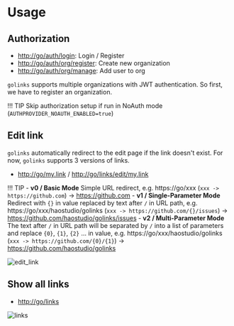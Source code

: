 # Usage

## Authorization

- [http://go/auth/login](http://go/auth/login): Login / Register
- [http://go/auth/org/register](http://go/auth/org/register): Create new organization
- [http://go/auth/org/manage](http://go/auth/org/manage): Add user to org

`golinks` supports multiple organizations with JWT authentication.
So first, we have to register an organization.

!!! TIP
    Skip authorization setup if run in NoAuth mode (`AUTHPROVIDER_NOAUTH_ENABLED=true`)

## Edit link

`golinks` automatically redirect to the edit page if the link doesn't exist. For
now, `golinks` supports 3 versions of links.

- [http://go/my.link](http://go/my.link) / [http://go/links/edit/my.link](http://go/links/edit/my.link)

!!! TIP
    - **v0 / Basic Mode**
      Simple URL redirect, e.g. https://go/xxx (`xxx -> https://github.com`) -> https://github.com
    - **v1 / Single-Parameter Mode**
      Redirect with `{}` in value replaced by text after `/` in URL path,
      e.g. https://go/xxx/haostudio/golinks (`xxx -> https://github.com/{}/issues`) -> https://github.com/haostudio/golinks/issues
    - **v2 / Multi-Parameter Mode**
      The text after `/` in URL path will be separated by `/` into a list of
      parameters and replace `{0}`, `{1}`, `{2}` ... in value, e.g.
      https://go/xxx/haostudio/golinks (`xxx -> https://github.com/{0}/{1}`) -> https://github.com/haostudio/golinks

![edit_link](img/edit_link.png)

## Show all links

- [http://go/links](http://go/links)

![links](img/links.png)

